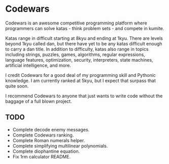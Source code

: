 # Codewars

Codewars is an awesome competitive programming platform where programmers can solve katas - think problem sets - and compete in kumite.

Katas range in difficult starting at 8kyu and ending at 1kyu. There are levels beyond 1kyu called dan, but there have yet to be any katas difficult enough to carry a dan title. In addition to difficulty, katas also range in topics including strings, puzzles, games, algorithms, regular expressions, language features, optimization, security, interpreters, state machines, artificial intelligence, and more.

I credit Codewars for a good deal of my programming skill and Pythonic knowledge. I am currently ranked at 5kyu, but I expect that surpass that quite soon.

I recommend Codewars to anyone that just wants to write code without the baggage of a full blown project.

## TODO

- Complete decode enemy messages.
- Complete Codewars ranking.
- Complete Roman numerals helper.
- Complete simplifying multilinear polynomials.
- Complete diophantine equation.
- Fix 1rm calculator README.